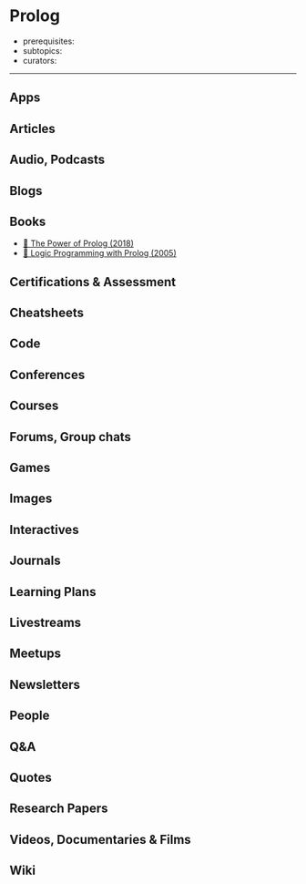 # Prolog

- prerequisites:
- subtopics:
- curators:

------

## Apps

## Articles

## Audio, Podcasts

## Blogs

## Books

- [📖 The Power of Prolog (2018)](https://www.metalevel.at/prolog)
- [📖 Logic Programming with Prolog (2005)](https://drive.uqu.edu.sa/_/fbshareef/files/textbook.pdf)

## Certifications & Assessment

## Cheatsheets

## Code

## Conferences

## Courses

## Forums, Group chats

## Games

## Images

## Interactives

## Journals

## Learning Plans

## Livestreams

## Meetups

## Newsletters

## People

## Q&A

## Quotes

## Research Papers

## Videos, Documentaries & Films

## Wiki
